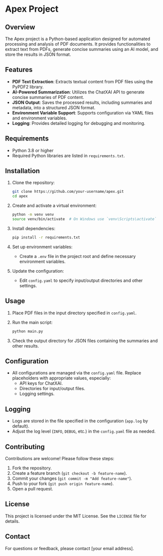 # Apex Project

## Overview

The Apex project is a Python-based application designed for automated processing and analysis of PDF documents. 
It provides functionalities to extract text from PDFs, generate concise summaries using an AI model, and store the results in JSON format.

## Features

- **PDF Text Extraction**: Extracts textual content from PDF files using the PyPDF2 library.
- **AI-Powered Summarization**: Utilizes the ChatXAI API to generate concise summaries of PDF content.
- **JSON Output**: Saves the processed results, including summaries and metadata, into a structured JSON format.
- **Environment Variable Support**: Supports configuration via YAML files and environment variables.
- **Logging**: Provides detailed logging for debugging and monitoring.

## Requirements

- Python 3.8 or higher
- Required Python libraries are listed in `requirements.txt`.

## Installation

1. Clone the repository:

   ```bash
   git clone https://github.com/your-username/apex.git
   cd apex
   ```

2. Create and activate a virtual environment:

   ```bash
   python -m venv venv
   source venv/bin/activate  # On Windows use `venv\Scripts\activate`
   ```

3. Install dependencies:

   ```bash
   pip install -r requirements.txt
   ```

4. Set up environment variables:
   - Create a `.env` file in the project root and define necessary environment variables.

5. Update the configuration:
   - Edit `config.yaml` to specify input/output directories and other settings.

## Usage

1. Place PDF files in the input directory specified in `config.yaml`.

2. Run the main script:

   ```bash
   python main.py
   ```

3. Check the output directory for JSON files containing the summaries and other results.

## Configuration

- All configurations are managed via the `config.yaml` file. Replace placeholders with appropriate values, especially:
  - API keys for ChatXAI.
  - Directories for input/output files.
  - Logging settings.

## Logging

- Logs are stored in the file specified in the configuration (`app.log` by default).
- Adjust the log level (`INFO`, `DEBUG`, etc.) in the `config.yaml` file as needed.

## Contributing

Contributions are welcome! Please follow these steps:

1. Fork the repository.
2. Create a feature branch (`git checkout -b feature-name`).
3. Commit your changes (`git commit -m "Add feature-name"`).
4. Push to your fork (`git push origin feature-name`).
5. Open a pull request.

## License

This project is licensed under the MIT License. See the `LICENSE` file for details.

## Contact

For questions or feedback, please contact [your email address].